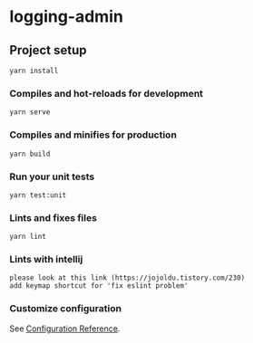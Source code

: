 # logging-admin

## Project setup
```
yarn install
```

### Compiles and hot-reloads for development
```
yarn serve
```

### Compiles and minifies for production
```
yarn build
```

### Run your unit tests
```
yarn test:unit
```

### Lints and fixes files
```
yarn lint
```

### Lints with intellij
```
please look at this link (https://jojoldu.tistory.com/230)
add keymap shortcut for 'fix eslint problem'
```

### Customize configuration
See [Configuration Reference](https://cli.vuejs.org/config/).
